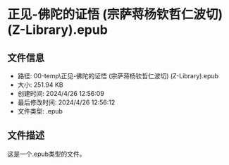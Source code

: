 ﻿# 正见-佛陀的证悟 (宗萨蒋杨钦哲仁波切) (Z-Library).epub

## 文件信息
- 路径: 00-temp\正见-佛陀的证悟 (宗萨蒋杨钦哲仁波切) (Z-Library).epub
- 大小: 251.94 KB
- 创建时间: 2024/4/26 12:56:09
- 最后修改时间: 2024/4/26 12:56:12
- 文件类型: .epub

## 文件描述
这是一个.epub类型的文件。

